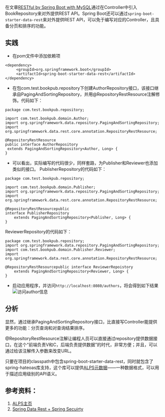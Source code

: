 在文章[RESTful by Spring Boot with MySQL](http://www.jianshu.com/p/2537313ce5f1)通过在Controller中引入BookRepository来对外提供REST API。Spring Boot还可以通过`spring-boot-starter-data-rest`来对外提供REST API，可以免于编写对应的Controller，且具备分页和排序的功能。

## 实践
- 在pom文件中添加依赖项
```
<dependency>
     <groupId>org.springframework.boot</groupId>      
     <artifactId>spring-boot-starter-data-rest</artifactId>
</dependency>
```
- 在包com.test.bookpub.repository下创建AuthorRepository接口，该接口继承自PagingAndSortingRepository，并用@RepositoryRestResource注解修饰。代码如下：

```
package com.test.bookpub.repository;

import com.test.bookpub.domain.Author;
import org.springframework.data.repository.PagingAndSortingRepository;
import org.springframework.data.rest.core.annotation.RepositoryRestResource;

@RepositoryRestResource
public interface AuthorRepository
 extends PagingAndSortingRepository<Author, Long> {
}
```
- 可以看出，实际编写的代码很少，同样套路，为Publisher和Reviewer也添加类似的接口。
PublisherRepository的代码如下：

```
package com.test.bookpub.repository;

import com.test.bookpub.domain.Publisher;
import org.springframework.data.repository.PagingAndSortingRepository;
import org.springframework.data.rest.core.annotation.RepositoryRestResource;

@RepositoryRestResourcepublic
interface PublisherRepository
    extends PagingAndSortingRepository<Publisher, Long> {
}
```
ReviewerRepository的代码如下：

```
package com.test.bookpub.repository;
import org.springframework.data.repository.PagingAndSortingRepository;
import com.test.bookpub.domain.Publisher.Reviewer;
import org.springframework.data.rest.core.annotation.RepositoryRestResource;

@RepositoryRestResourcepublic interface ReviewerRepoistory
    extends PagingAndSortingRepository<Reviewer, Long> {
}
```
- 启动应用程序，并访问`http://localhost:8080/authors`，将会得到如下结果
![访问author信息](http://upload-images.jianshu.io/upload_images/44770-82e29503f0c59154.png?imageMogr2/auto-orient/strip%7CimageView2/2/w/1240)

## 分析
显然，通过继承PagingAndSortingRepository接口，比直接写Controller能提供更多的功能：分页查询和对查询结果排序。

@RepositoryRestResource注解让编程人员可以直接通过repository提供数据接口，在这个“前端负责V和C，后端负责提供数据”的时代，非常方便；并且，可以通过给该注解传入参数来改变URL。

只要在项目的classpath中包含spring-boot-starter-data-rest，同时就包含了spring-hateoas库支持，这个库可以提供[ALPS元数据](https://spring.io/blog/2014/07/14/spring-data-rest-now-comes-with-alps-metadata)——一种数据格式，可以用于描述应用级别的API语义。


## 参考资料：
1. [ALPS主页](http://alps.io/spec/index.html)
2. [Spring Data Rest + Spring Secuirty](http://docs.spring.io/spring-data/rest/docs/current/reference/html/#spring-data-examples.spring-security)
